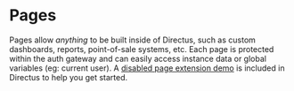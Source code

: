 # Pages

Pages allow _anything_ to be built inside of Directus, such as custom dashboards, reports, point-of-sale systems, etc. Each page is protected within the auth gateway and can easily access instance data or global variables (eg: current user). A [disabled page extension demo](https://github.com/directus/api/tree/master/extensions/core/pages/testing) is included in Directus to help you get started.